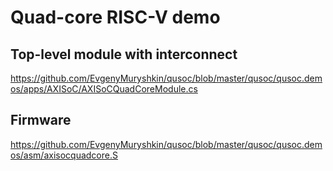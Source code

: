 # Quad-core RISC-V demo

## Top-level module with interconnect
https://github.com/EvgenyMuryshkin/qusoc/blob/master/qusoc/qusoc.demos/apps/AXISoC/AXISoCQuadCoreModule.cs

## Firmware
https://github.com/EvgenyMuryshkin/qusoc/blob/master/qusoc/qusoc.demos/asm/axisocquadcore.S

